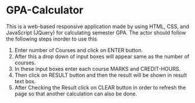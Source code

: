 # GPA-Calculator
<p> This is a web-based responsive application made by using HTML, CSS, and JavaScript (JQuery) for calculating semester GPA.
  The actor should follow the following steps inorder to use this</p> 
  <ol>
  <li>Enter number of Courses and click on ENTER button.</li>
  <li>After this a drop down of input boxes will appear same as the number of courses.</li>
  <li>In these input boxes enter each course MARKS and CREDIT-HOURS.</li>
  <li>Then click on RESULT button and then the result will be shown in result text box.</li>
  <li>After Checking the Result click on CLEAR button in order to refresh the page so that another calculation can also be done.</li> 
</ol>
